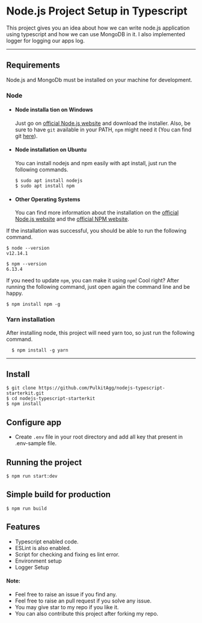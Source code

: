 # Node.js Project Setup in Typescript

This project gives you an idea about how we can write node.js application using typescript and how we can use MongoDB in it. I also implemented logger for logging our apps log.

---
## Requirements

Node.js and MongoDb must be installed on your machine for development.


### Node
- #### Node installa tion on Windows

  Just go on [official Node.js website](https://nodejs.org/) and download the installer.
Also, be sure to have `git` available in your PATH, `npm` might need it (You can find git [here](https://git-scm.com/)).

- #### Node installation on Ubuntu

  You can install nodejs and npm easily with apt install, just run the following commands.

      $ sudo apt install nodejs
      $ sudo apt install npm

- #### Other Operating Systems
  You can find more information about the installation on the [official Node.js website](https://nodejs.org/) and the [official NPM website](https://npmjs.org/).

If the installation was successful, you should be able to run the following command.

    $ node --version
    v12.14.1

    $ npm --version
    6.13.4

If you need to update `npm`, you can make it using `npm`! Cool right? After running the following command, just open again the command line and be happy.

    $ npm install npm -g

###
### Yarn installation
  After installing node, this project will need yarn too, so just run the following command.

      $ npm install -g yarn

---

## Install

    $ git clone https://github.com/PulkitAgg/nodejs-typescript-starterkit.git
    $ cd nodejs-typescript-starterkit
    $ npm install

## Configure app

- Create `.env` file in your root directory and add all key that present in .env-sample file.


## Running the project

    $ npm run start:dev

## Simple build for production

    $ npm run build

## Features
- Typescript enabled code.
- ESLint is also enabled.
- Script for checking and fixing es lint error.
- Environment setup
- Logger Setup


#### Note:
- Feel free to raise an issue if you find any.
- Feel free to raise an pull request if you solve any issue.
- You may give star to my repo if you like it.
- You can also contribute this project after forking my repo.
